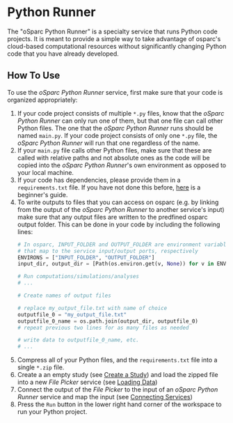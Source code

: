# Python Runner

The "oSparc Python Runner" is a specialty service that runs Python code projects. It is meant to provide a simple way to take advantage of osparc's cloud-based computational resources without significantly changing Python code that you have already developed. 

## How To Use
To use the *oSparc Python Runner* service, first make sure that your code is organized appropriately:
1. If your code project consists of multiple ``*.py`` files, know that the *oSparc Python Runner* can only run one of them, but that one file can call other Python files. The one that the *oSparc Python Runner* runs should be named ``main.py``. If your code project consists of only one ``*.py`` file, the *oSparc Python Runner* will run that one regardless of the name.
2. If your ``main.py`` file calls other Python files, make sure that these are called with relative paths and not absolute ones as the code will be copied into the *oSparc Python Runner*'s own environment as opposed to your local machine. 
3. If your code has dependencies, please provide them in a ``requirements.txt`` file. If you have not done this before, [here](https://blog.usejournal.com/why-and-how-to-make-a-requirements-txt-f329c685181e) is a beginner's guide.  
4. To write outputs to files that you can access on osparc (e.g. by linking from the output of the *oSparc Python Runner* to another service's input) make sure that any output files are written to the predfined osparc output folder. This can be done in your code by including the following lines:
    ```python
    # In osparc, INPUT_FOLDER and OUTPUT_FOLDER are environment variables 
    # that map to the service input/output ports, respectively
    ENVIRONS = ["INPUT_FOLDER", "OUTPUT_FOLDER"]
    input_dir, output_dir = [Path(os.environ.get(v, None)) for v in ENVIRONS]

    # Run computations/simulations/analyses
    # ...

    # Create names of output files

    # replace my_output_file.txt with name of choice
    outputfile_0 = "my_output_file.txt" 
    outputfile_0_name = os.path.join(output_dir, outputfile_0) 
    # repeat previous two lines for as many files as needed

    # write data to outputfile_0_name, etc.
    # ...
    ```
5. Compress all of your Python files, and the ``requirements.txt`` file into a single ``*.zip`` file. 
6. Create a an empty study (see [Create a Study](/docs/study_setup/create_study.md)) and load the zipped file into a new *File Picker* service (see [Loading Data](/docs/study_setup/loading_data/loading_data.md))
7. Connect the output of the *File Picker* to the input of an *oSparc Python Runner* service and map the input (see [Connecting Services](/docs/study_setup/connecting_services.md))
8. Press the ``Run`` button in the lower right hand corner of the workspace to run your Python project. 